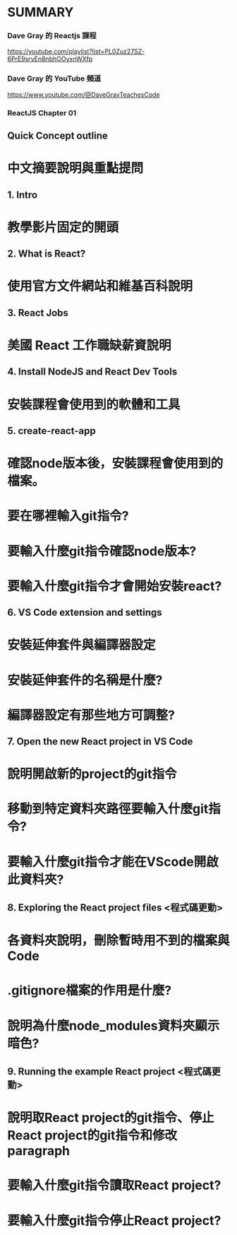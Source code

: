 # SUMMARY

### Dave Gray 的 Reactjs 課程
https://youtube.com/playlist?list=PL0Zuz27SZ-6PrE9srvEn8nbhOOyxnWXfp

### Dave Gray 的 YouTube 頻道
https://www.youtube.com/@DaveGrayTeachesCode

### ReactJS Chapter 01
##  Quick Concept outline
#   中文摘要說明與重點提問

## 1. Intro 
#     教學影片固定的開頭

## 2. What is React? 
#     使用官方文件網站和維基百科說明

## 3. React Jobs 
#     美國 React 工作職缺薪資說明

## 4. Install NodeJS and React Dev Tools
#     安裝課程會使用到的軟體和工具

## 5. create-react-app 
#     確認node版本後，安裝課程會使用到的檔案。
#     要在哪裡輸入git指令?
#     要輸入什麼git指令確認node版本?
#     要輸入什麼git指令才會開始安裝react?

## 6. VS Code extension and settings
#     安裝延伸套件與編譯器設定
#     安裝延伸套件的名稱是什麼?
#     編譯器設定有那些地方可調整?

## 7. Open the new React project in VS Code
#     說明開啟新的project的git指令
#     移動到特定資料夾路徑要輸入什麼git指令?
#     要輸入什麼git指令才能在VScode開啟此資料夾?

## 8. Exploring the React project files <程式碼更動>
#     各資料夾說明，刪除暫時用不到的檔案與 Code
#     .gitignore檔案的作用是什麼?
#     說明為什麼node_modules資料夾顯示暗色?

## 9. Running the example React project <程式碼更動>
#     說明取React project的git指令、停止React project的git指令和修改 paragraph
#     要輸入什麼git指令讀取React project?
#     要輸入什麼git指令停止React project?